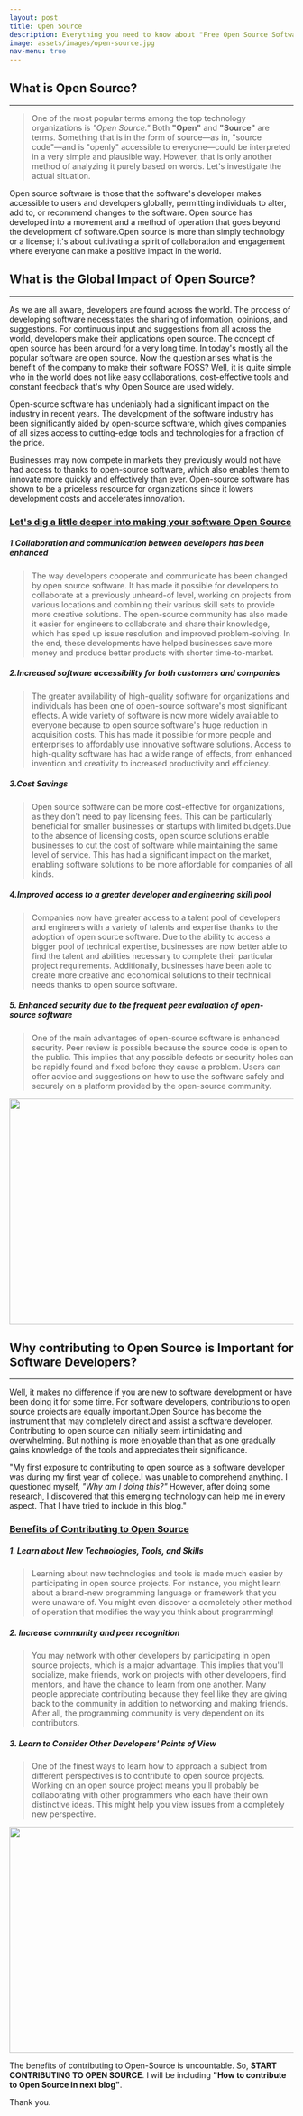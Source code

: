 ```yaml
---
layout: post
title: Open Source
description: Everything you need to know about "Free Open Source Software"
image: assets/images/open-source.jpg
nav-menu: true
---
```


## What is Open Source? 

***

>One of the most popular terms among the top technology organizations is _"Open Source."_ Both __"Open"__ and __"Source"__ are terms. Something that is in the form of source—as in, "source code"—and is "openly" accessible to everyone—could be interpreted in a very simple and plausible way. However, that is only another method of analyzing it purely based on words. Let's investigate the actual situation.


Open source software is those that the software's developer makes accessible to users and developers globally, permitting individuals to alter, add to, or recommend changes to the software. Open source has developed into a movement and a method of operation that goes beyond the development of software.Open source is more than simply technology or a license; it's about cultivating a spirit of collaboration and engagement where everyone can make a positive impact in the world.

## What is the Global Impact of Open Source?

***

As we are all aware, developers are found across the world. The process of developing software necessitates the sharing of information, opinions, and suggestions. For continuous input and suggestions from all across the world, developers make their applications open source. The concept of open source has been around for a very long time. In today's mostly all the popular software are open source. 
Now the question arises what is the benefit of the company to make their software FOSS?
Well, it is quite simple who in the world does not like easy collaborations, cost-effective tools and constant feedback that's why Open Source are used widely. 

Open-source software has undeniably had a significant impact on the industry in recent years. The development of the software industry has been significantly aided by open-source software, which gives companies of all sizes access to cutting-edge tools and technologies for a fraction of the price. 

Businesses may now compete in markets they previously would not have had access to thanks to open-source software, which also enables them to innovate more quickly and effectively than ever. Open-source software has shown to be a priceless resource for organizations since it lowers development costs and accelerates innovation.


### <u> Let's dig a little deeper into making your software Open Source </u>

##### 1.Collaboration and communication between developers has been enhanced
>The way developers cooperate and communicate has been changed by open source software. It has made it possible for developers to collaborate at a previously unheard-of level, working on projects from various locations and combining their various skill sets to provide more creative solutions. The open-source community has also made it easier for engineers to collaborate and share their knowledge, which has sped up issue resolution and improved problem-solving. In the end, these developments have helped businesses save more money and produce better products with shorter time-to-market.

##### 2.Increased software accessibility for both customers and companies
>The greater availability of high-quality software for organizations and individuals has been one of open-source software's most significant effects. A wide variety of software is now more widely available to everyone because to open source software's huge reduction in acquisition costs. This has made it possible for more people and enterprises to affordably use innovative software solutions. Access to high-quality software has had a wide range of effects, from enhanced invention and creativity to increased productivity and efficiency.

##### 3.Cost Savings
>Open source software can be more cost-effective for organizations, as they don't need to pay licensing fees. This can be particularly beneficial for smaller businesses or startups with limited budgets.Due to the absence of licensing costs, open source solutions enable businesses to cut the cost of software while maintaining the same level of service. This has had a significant impact on the market, enabling software solutions to be more affordable for companies of all kinds.

##### 4.Improved access to a greater developer and engineering skill pool
>Companies now have greater access to a talent pool of developers and engineers with a variety of talents and expertise thanks to the adoption of open source software. Due to the ability to access a bigger pool of technical expertise, businesses are now better able to find the talent and abilities necessary to complete their particular project requirements. Additionally, businesses have been able to create more creative and economical solutions to their technical needs thanks to open source software. 

##### 5. Enhanced security due to the frequent peer evaluation of open-source software
>One of the main advantages of open-source software is enhanced security. Peer review is possible because the source code is open to the public. This implies that any possible defects or security holes can be rapidly found and fixed before they cause a problem. Users can offer advice and suggestions on how to use the software safely and securely on a platform provided by the open-source community. 

<div align="center">
    <img src="/workspace/kaushikikrity.github.io/assets/images/benefits-of-foss.jpeg" width="800" height="400">
</div>           

## Why contributing to Open Source is Important for Software Developers?

***

Well, it makes no difference if you are new to software development or have been doing it for some time. For software developers, contributions to open source projects are equally important.Open Source has become the instrument that may completely direct and assist a software developer. Contributing to open source can initially seem intimidating and overwhelming. But nothing is more enjoyable than that as one gradually gains knowledge of the tools and appreciates their significance. 

"My first exposure to contributing to open source as a software developer was during my first year of college.I was unable to comprehend anything. I questioned myself, *"Why am I doing this?"* However, after doing some research, I discovered that this emerging technology can help me in every aspect. That I have tried to include in this blog." 

### <u>Benefits of Contributing to Open Source </u>

##### 1. Learn about New Technologies, Tools, and Skills
>Learning about new technologies and tools is made much easier by participating in open source projects. For instance, you might learn about a brand-new programming language or framework that you were unaware of. You might even discover a completely other method of operation that modifies the way you think about programming!

##### 2. Increase community and peer recognition
>You may network with other developers by participating in open source projects, which is a major advantage. This implies that you'll socialize, make friends, work on projects with other developers, find mentors, and have the chance to learn from one another.
Many people appreciate contributing because they feel like they are giving back to the community in addition to networking and making friends. After all, the programming community is very dependent on its contributors.

##### 3. Learn to Consider Other Developers' Points of View
>One of the finest ways to learn how to approach a subject from different perspectives is to contribute to open source projects.
Working on an open source project means you'll probably be collaborating with other programmers who each have their own distinctive ideas. This might help you view issues from a completely new perspective.

<div align="center">
    <img src="/workspace/kaushikikrity.github.io/assets/images/open-source-development.webp" width="800" height="400">
</div>

The benefits of contributing to Open-Source is uncountable. So, **START CONTRIBUTING TO OPEN SOURCE**. I will be including **"How to contribute to Open Source in next blog"**. 

Thank you. 
